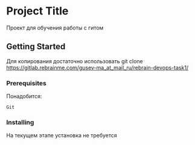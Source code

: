 # Project Title

Проект для обучения работы с гитом
## Getting Started

Для копирования достаточно использовать git clone https://gitlab.rebrainme.com/gusev-ma_at_mail_ru/rebrain-devops-task1/

### Prerequisites

Понадобится:
```
Git
```

### Installing

На текущем этапе установка не требуется
